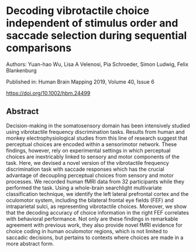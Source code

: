 # Decoding vibrotactile choice independent of stimulus order and saccade selection during sequential comparisons
Authors:      Yuan-hao Wu, Lisa A Velenosi, Pia Schroeder, Simon Ludwig, Felix Blankenburg

Published in: Human Brain Mapping 2019, Volume 40, Issue 6

https://doi.org/10.1002/hbm.24499

## Abstract
Decision-making in the somatosensory domain has been intensively studied using vibrotactile frequency discrimination tasks. Results from human and monkey electrophysiological studies from this line of research suggest that perceptual choices are encoded within a sensorimotor network. These findings, however, rely on experimental settings in which perceptual choices are inextricably linked to sensory and motor components of the task. Here, we devised a novel version of the vibrotactile frequency discrimination task with saccade responses which has the crucial advantage of decoupling perceptual choices from sensory and motor processes. We recorded human fMRI data from 32 participants while they performed the task. Using a whole-brain searchlight multivariate classification technique, we identify the left lateral prefrontal cortex and the oculomotor system, including the bilateral frontal eye fields (FEF) and intraparietal sulci, as representing vibrotactile choices. Moreover, we show that the decoding accuracy of choice information in the right FEF correlates with behavioral performance. Not only are these findings in remarkable agreement with previous work, they also provide novel fMRI evidence for choice coding in human oculomotor regions, which is not limited to saccadic decisions, but pertains to contexts where choices are made in a more abstract form.
